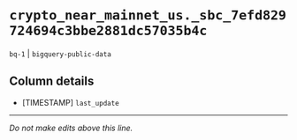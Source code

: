 # `crypto_near_mainnet_us._sbc_7efd829724694c3bbe2881dc57035b4c`
`bq-1` | `bigquery-public-data`

## Column details
* [TIMESTAMP] `last_update`

-------------------------------------------------------------------------------
*Do not make edits above this line.*
